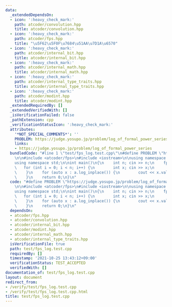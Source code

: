 ```yaml
---
data:
  _extendedDependsOn:
  - icon: ':heavy_check_mark:'
    path: atcoder/convolution.hpp
    title: atcoder/convolution.hpp
  - icon: ':heavy_check_mark:'
    path: atcoder/fps.hpp
    title: "\u5F62\u5F0F\u7684\u51AA\u7D1A\u6570"
  - icon: ':heavy_check_mark:'
    path: atcoder/internal_bit.hpp
    title: atcoder/internal_bit.hpp
  - icon: ':heavy_check_mark:'
    path: atcoder/internal_math.hpp
    title: atcoder/internal_math.hpp
  - icon: ':heavy_check_mark:'
    path: atcoder/internal_type_traits.hpp
    title: atcoder/internal_type_traits.hpp
  - icon: ':heavy_check_mark:'
    path: atcoder/modint.hpp
    title: atcoder/modint.hpp
  _extendedRequiredBy: []
  _extendedVerifiedWith: []
  _isVerificationFailed: false
  _pathExtension: cpp
  _verificationStatusIcon: ':heavy_check_mark:'
  attributes:
    '*NOT_SPECIAL_COMMENTS*': ''
    PROBLEM: https://judge.yosupo.jp/problem/log_of_formal_power_series
    links:
    - https://judge.yosupo.jp/problem/log_of_formal_power_series
  bundledCode: "#line 1 \"test/fps_log.test.cpp\"\n#define PROBLEM \"https://judge.yosupo.jp/problem/log_of_formal_power_series\"\
    \n\n#include <atcoder/fps>\n#include <iostream>\n\nusing namespace atcoder;\n\
    using namespace std;\n\nint main()\n{\n    int n; cin >> n;\n    fps a(n);\n \
    \   for (int i = 0; i < n; i++) {\n        int x; cin >> x;\n        a[i] = x;\n\
    \    }\n    for (auto x : a.log_inplace()) {\n        cout << x.val() << endl;\n\
    \    }\n    return 0;\n}\n"
  code: "#define PROBLEM \"https://judge.yosupo.jp/problem/log_of_formal_power_series\"\
    \n\n#include <atcoder/fps>\n#include <iostream>\n\nusing namespace atcoder;\n\
    using namespace std;\n\nint main()\n{\n    int n; cin >> n;\n    fps a(n);\n \
    \   for (int i = 0; i < n; i++) {\n        int x; cin >> x;\n        a[i] = x;\n\
    \    }\n    for (auto x : a.log_inplace()) {\n        cout << x.val() << endl;\n\
    \    }\n    return 0;\n}\n"
  dependsOn:
  - atcoder/fps.hpp
  - atcoder/convolution.hpp
  - atcoder/internal_bit.hpp
  - atcoder/modint.hpp
  - atcoder/internal_math.hpp
  - atcoder/internal_type_traits.hpp
  isVerificationFile: true
  path: test/fps_log.test.cpp
  requiredBy: []
  timestamp: '2021-10-25 13:43:12+09:00'
  verificationStatus: TEST_ACCEPTED
  verifiedWith: []
documentation_of: test/fps_log.test.cpp
layout: document
redirect_from:
- /verify/test/fps_log.test.cpp
- /verify/test/fps_log.test.cpp.html
title: test/fps_log.test.cpp
---
```

